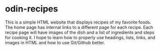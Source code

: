 # odin-recipes
This is a simple HTML website that displays recipes of my favorite foods.
The home page has internal links to a different page for each recipe. Each recipe page
will have images of the dish and a list of ingredients and steps for cooking it. I hope to 
learn how to properly use headings, lists, links, and images in HTML and how 
to use Git/Github better.  